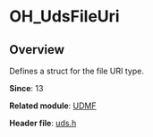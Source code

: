 # OH_UdsFileUri

## Overview

Defines a struct for the file URI type.

**Since**: 13

**Related module**: [UDMF](capi-udmf.md)

**Header file**: [uds.h](capi-uds-h.md)
